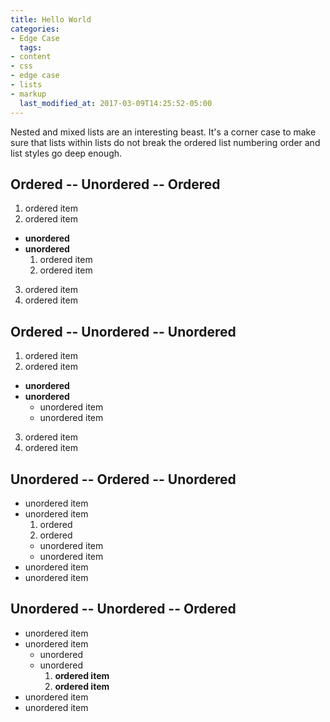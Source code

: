 ```yaml
---
title: Hello World
categories:
- Edge Case
  tags:
- content
- css
- edge case
- lists
- markup
  last_modified_at: 2017-03-09T14:25:52-05:00
---
```


Nested and mixed lists are an interesting beast. It's a corner case to make sure that lists within lists do not break the ordered list numbering order and list styles go deep enough.

## Ordered -- Unordered -- Ordered

1. ordered item
2. ordered item
* **unordered**
* **unordered**
    1. ordered item
    2. ordered item
3. ordered item
4. ordered item

## Ordered -- Unordered -- Unordered

1. ordered item
2. ordered item
* **unordered**
* **unordered**
    * unordered item
    * unordered item
3. ordered item
4. ordered item

## Unordered -- Ordered -- Unordered

* unordered item
* unordered item
    1. ordered
    2. ordered
    * unordered item
    * unordered item
* unordered item
* unordered item

## Unordered -- Unordered -- Ordered

* unordered item
* unordered item
    * unordered
    * unordered
        1. **ordered item**
        2. **ordered item**
* unordered item
* unordered item